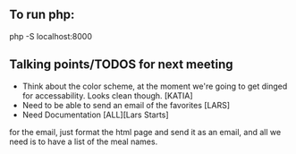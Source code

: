 ## To run php:
php -S localhost:8000

## Talking points/TODOS for next meeting
* Think about the color scheme, at the moment we're going to get dinged for accessability. Looks clean though. [KATIA]
* Need to be able to send an email of the favorites [LARS]
* Need Documentation [ALL][Lars Starts]


for the email, just format the html page and send it as an email, and all we need is to have a list of the meal names. 


